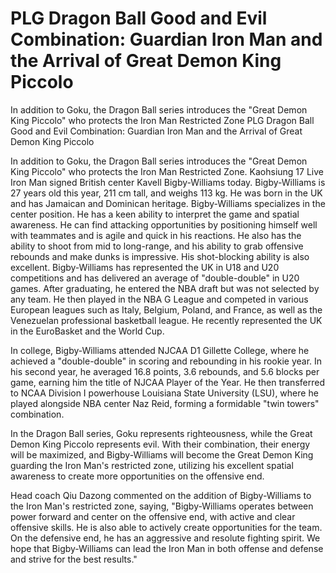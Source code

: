 #  PLG Dragon Ball Good and Evil Combination: Guardian Iron Man and the Arrival of Great Demon King Piccolo

In addition to Goku, the Dragon Ball series introduces the "Great Demon King Piccolo" who protects the Iron Man Restricted Zone 
  PLG Dragon Ball Good and Evil Combination: Guardian Iron Man and the Arrival of Great Demon King Piccolo

In addition to Goku, the Dragon Ball series introduces the "Great Demon King Piccolo" who protects the Iron Man Restricted Zone. Kaohsiung 17 Live Iron Man signed British center Kavell Bigby-Williams today. Bigby-Williams is 27 years old this year, 211 cm tall, and weighs 113 kg. He was born in the UK and has Jamaican and Dominican heritage. Bigby-Williams specializes in the center position. He has a keen ability to interpret the game and spatial awareness. He can find attacking opportunities by positioning himself well with teammates and is agile and quick in his reactions. He also has the ability to shoot from mid to long-range, and his ability to grab offensive rebounds and make dunks is impressive. His shot-blocking ability is also excellent. Bigby-Williams has represented the UK in U18 and U20 competitions and has delivered an average of "double-double" in U20 games. After graduating, he entered the NBA draft but was not selected by any team. He then played in the NBA G League and competed in various European leagues such as Italy, Belgium, Poland, and France, as well as the Venezuelan professional basketball league. He recently represented the UK in the EuroBasket and the World Cup.

In college, Bigby-Williams attended NJCAA D1 Gillette College, where he achieved a "double-double" in scoring and rebounding in his rookie year. In his second year, he averaged 16.8 points, 3.6 rebounds, and 5.6 blocks per game, earning him the title of NJCAA Player of the Year. He then transferred to NCAA Division I powerhouse Louisiana State University (LSU), where he played alongside NBA center Naz Reid, forming a formidable "twin towers" combination.

In the Dragon Ball series, Goku represents righteousness, while the Great Demon King Piccolo represents evil. With their combination, their energy will be maximized, and Bigby-Williams will become the Great Demon King guarding the Iron Man's restricted zone, utilizing his excellent spatial awareness to create more opportunities on the offensive end.

Head coach Qiu Dazong commented on the addition of Bigby-Williams to the Iron Man's restricted zone, saying, "Bigby-Williams operates between power forward and center on the offensive end, with active and clear offensive skills. He is also able to actively create opportunities for the team. On the defensive end, he has an aggressive and resolute fighting spirit. We hope that Bigby-Williams can lead the Iron Man in both offense and defense and strive for the best results."